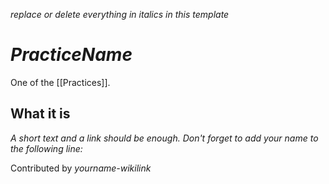 *replace or delete everything in italics in this template*

# *PracticeName*

One of the [[Practices]].

## What it is

*A short text and a link should be enough. Don't forget to add your name to the following line:*

Contributed by *yourname-wikilink*